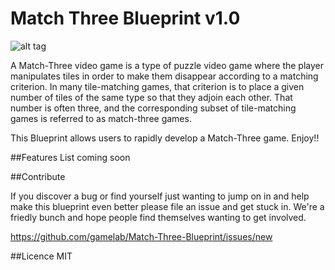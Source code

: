 Match Three Blueprint v1.0
======================================

![alt tag](http://oyster.ignimgs.com/mediawiki/apis.ign.com/marvel-puzzle-quest-dark-reign/thumb/e/e7/MPQ_010.jpg/468px-MPQ_010.jpg)

A Match-Three video game is a type of puzzle video game where the player manipulates tiles in order to make them disappear according to a matching criterion. In many tile-matching games, that criterion is to place a given number of tiles of the same type so that they adjoin each other. That number is often three, and the corresponding subset of tile-matching games is referred to as match-three games.

This Blueprint allows users to rapidly develop a Match-Three game. Enjoy!!


##Features
List coming soon

##Contribute

If you discover a bug or find yourself just wanting to jump on in and help make this blueprint even better please file an issue and get stuck in. We're a friedly bunch and hope people find themselves wanting to get involved. 

https://github.com/gamelab/Match-Three-Blueprint/issues/new

##Licence
MIT
